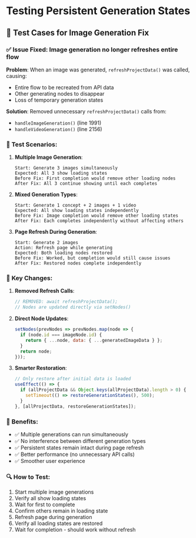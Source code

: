 # Testing Persistent Generation States

## 🧪 Test Cases for Image Generation Fix

### ✅ **Issue Fixed**: Image generation no longer refreshes entire flow

**Problem**: When an image was generated, `refreshProjectData()` was called, causing:
- Entire flow to be recreated from API data
- Other generating nodes to disappear
- Loss of temporary generation states

**Solution**: Removed unnecessary `refreshProjectData()` calls from:
- `handleImageGeneration()` (line 1991)
- `handleVideoGeneration()` (line 2156)

### 🔬 **Test Scenarios**:

1. **Multiple Image Generation**:
   ```
   Start: Generate 3 images simultaneously
   Expected: All 3 show loading states
   Before Fix: First completion would remove other loading nodes
   After Fix: All 3 continue showing until each completes
   ```

2. **Mixed Generation Types**:
   ```
   Start: Generate 1 concept + 2 images + 1 video
   Expected: All show loading states independently
   Before Fix: Image completion would remove other loading states
   After Fix: Each completes independently without affecting others
   ```

3. **Page Refresh During Generation**:
   ```
   Start: Generate 2 images
   Action: Refresh page while generating
   Expected: Both loading nodes restored
   Before Fix: Worked, but completion would still cause issues
   After Fix: Restored nodes complete independently
   ```

### 🎯 **Key Changes**:

1. **Removed Refresh Calls**:
   ```javascript
   // REMOVED: await refreshProjectData();
   // Nodes are updated directly via setNodes()
   ```

2. **Direct Node Updates**:
   ```javascript
   setNodes(prevNodes => prevNodes.map(node => {
     if (node.id === imageNode.id) {
       return { ...node, data: { ...generatedImageData } };
     }
     return node;
   }));
   ```

3. **Smarter Restoration**:
   ```javascript
   // Only restore after initial data is loaded
   useEffect(() => {
     if (allProjectData && Object.keys(allProjectData).length > 0) {
       setTimeout(() => restoreGenerationStates(), 500);
     }
   }, [allProjectData, restoreGenerationStates]);
   ```

### 🚀 **Benefits**:
- ✅ Multiple generations can run simultaneously
- ✅ No interference between different generation types
- ✅ Persistent states remain intact during page refresh
- ✅ Better performance (no unnecessary API calls)
- ✅ Smoother user experience

### 🔍 **How to Test**:
1. Start multiple image generations
2. Verify all show loading states
3. Wait for first to complete
4. Confirm others remain in loading state
5. Refresh page during generation
6. Verify all loading states are restored
7. Wait for completion - should work without refresh
